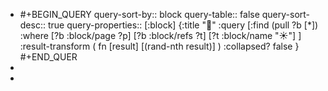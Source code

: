 - #+BEGIN_QUERY
  query-sort-by:: block
  query-table:: false
  query-sort-desc:: true
  query-properties:: [:block]
  {:title "🎲"
   :query [:find (pull ?b [*])
     :where 
       [?b :block/page ?p]
       [?b :block/refs ?t]
       [?t :block/name "☀️"]
   ]
   :result-transform ( fn [result] [(rand-nth result)] )
   :collapsed? false
  }
  #+END_QUER
-
-